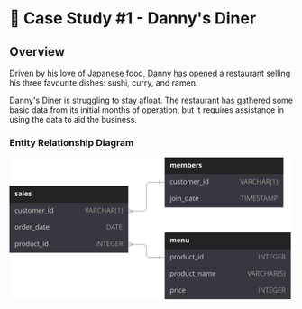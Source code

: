 # 🍜 Case Study #1 - Danny's Diner

## Overview
Driven by his love of Japanese food, Danny has opened a restaurant selling his three favourite dishes: sushi, curry, and ramen.

Danny's Diner is struggling to stay afloat. The restaurant has gathered some basic data from its initial months of operation, but it requires assistance in using the data to aid the business.


### Entity Relationship Diagram
  
  ![Boxing Match Image](Danny's%20Diner.svg)
  

